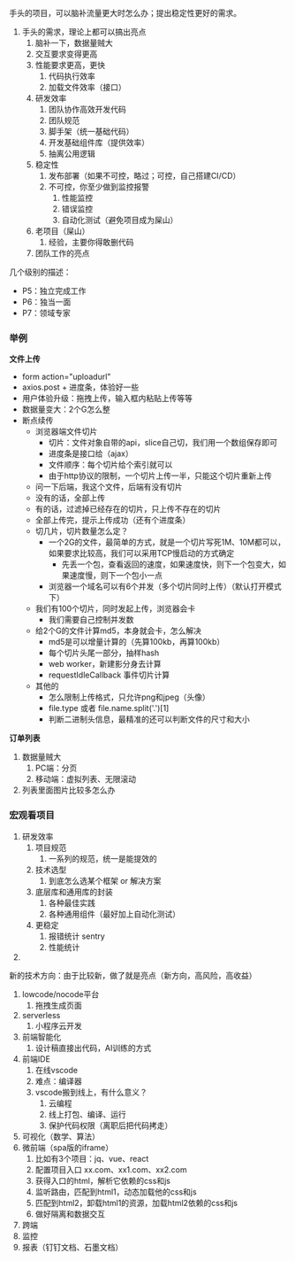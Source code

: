 手头的项目，可以脑补流量更大时怎么办；提出稳定性更好的需求。

1. 手头的需求，理论上都可以搞出亮点
   1. 脑补一下，数据量贼大
   2. 交互要求变得更高
   3. 性能要求更高，更快
      1. 代码执行效率
      2. 加载文件效率（接口）
   4. 研发效率
      1. 团队协作高效开发代码
      2. 团队规范
      3. 脚手架（统一基础代码）
      4. 开发基础组件库（提供效率）
      5. 抽离公用逻辑
   5. 稳定性
      1. 发布部署（如果不可控，略过；可控，自己搭建CI/CD）
      2. 不可控，你至少做到监控报警
         1. 性能监控
         2. 错误监控
         3. 自动化测试（避免项目成为屎山）
   6. 老项目（屎山）
      1. 经验，主要你得敢删代码
   7. 团队工作的亮点



几个级别的描述：

- P5：独立完成工作
- P6：独当一面
- P7：领域专家



### 举例

**文件上传**

- form action="uploadurl"
- axios.post + 进度条，体验好一些
- 用户体验升级：拖拽上传，输入框内粘贴上传等等
- 数据量变大：2个G怎么整
- 断点续传
  - 浏览器端文件切片
    - 切片：文件对象自带的api，slice自己切，我们用一个数组保存即可
    - 进度条是接口给（ajax）
    - 文件顺序：每个切片给个索引就可以
    - 由于http协议的限制，一个切片上传一半，只能这个切片重新上传
  - 问一下后端，我这个文件，后端有没有切片
  - 没有的话，全部上传
  - 有的话，过滤掉已经存在的切片，只上传不存在的切片
  - 全部上传完，提示上传成功（还有个进度条）
  - 切几片，切片数量怎么定？
    - 一个2G的文件，最简单的方式，就是一个切片写死1M、10M都可以，如果要求比较高，我们可以采用TCP慢启动的方式确定
      - 先丢一个包，查看返回的速度，如果速度快，则下一个包变大，如果速度慢，则下一个包小一点
    - 浏览器一个域名可以有6个并发（多个切片同时上传）（默认打开模式下）
  - 我们有100个切片，同时发起上传，浏览器会卡
    - 我们需要自己控制并发数
  - 给2个G的文件计算md5，本身就会卡，怎么解决
    - md5是可以增量计算的（先算100kb，再算100kb）
    - 每个切片头尾一部分，抽样hash
    - web worker，新建影分身去计算
    - requestIdleCallback 事件切片计算
  - 其他的
    - 怎么限制上传格式，只允许png和jpeg（头像）
    - file.type 或者 file.name.split('.')[1]
    - 判断二进制头信息，最精准的还可以判断文件的尺寸和大小



**订单列表**

1. 数据量贼大
   1. PC端：分页
   2. 移动端：虚拟列表、无限滚动
2. 列表里面图片比较多怎么办



### 宏观看项目

1. 研发效率
   1. 项目规范
      1. 一系列的规范，统一是能提效的
   2. 技术选型
      1. 到底怎么选某个框架 or 解决方案
   3. 底层库和通用库的封装
      1. 各种最佳实践
      2. 各种通用组件（最好加上自动化测试）
   4. 更稳定
      1. 报错统计 sentry
      2. 性能统计
2. 



新的技术方向：由于比较新，做了就是亮点（新方向，高风险，高收益）

1. lowcode/nocode平台
   1. 拖拽生成页面
2. serverless
   1. 小程序云开发
3. 前端智能化
   1. 设计稿直接出代码，AI训练的方式
4. 前端IDE
   1. 在线vscode
   2. 难点：编译器
   3. vscode搬到线上，有什么意义？
      1. 云编程
      2. 线上打包、编译、运行
      3. 保护代码权限（离职后把代码拷走）
5. 可视化（数学、算法）
6. 微前端（spa版的iframe）
   1. 比如有3个项目：jq、vue、react
   2. 配置项目入口 xx.com、xx1.com、xx2.com
   3. 获得入口的html，解析它依赖的css和js
   4. 监听路由，匹配到html1，动态加载他的css和js
   5. 匹配到html2，卸载html1的资源，加载html2依赖的css和js
   6. 做好隔离和数据交互
7. 跨端
8. 监控
9. 报表（钉钉文档、石墨文档）







